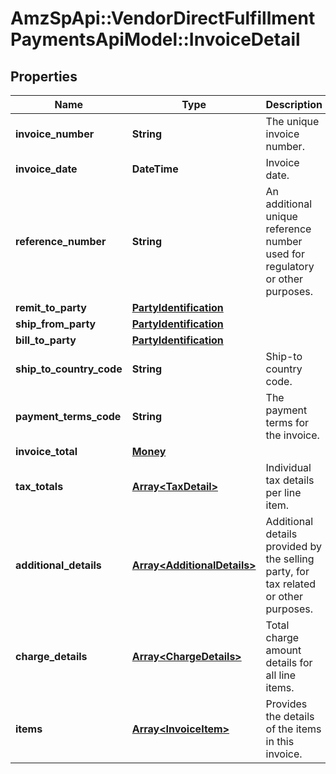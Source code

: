 # AmzSpApi::VendorDirectFulfillmentPaymentsApiModel::InvoiceDetail

## Properties
Name | Type | Description | Notes
------------ | ------------- | ------------- | -------------
**invoice_number** | **String** | The unique invoice number. | 
**invoice_date** | **DateTime** | Invoice date. | 
**reference_number** | **String** | An additional unique reference number used for regulatory or other purposes. | [optional] 
**remit_to_party** | [**PartyIdentification**](PartyIdentification.md) |  | 
**ship_from_party** | [**PartyIdentification**](PartyIdentification.md) |  | 
**bill_to_party** | [**PartyIdentification**](PartyIdentification.md) |  | [optional] 
**ship_to_country_code** | **String** | Ship-to country code. | [optional] 
**payment_terms_code** | **String** | The payment terms for the invoice. | [optional] 
**invoice_total** | [**Money**](Money.md) |  | 
**tax_totals** | [**Array&lt;TaxDetail&gt;**](TaxDetail.md) | Individual tax details per line item. | [optional] 
**additional_details** | [**Array&lt;AdditionalDetails&gt;**](AdditionalDetails.md) | Additional details provided by the selling party, for tax related or other purposes. | [optional] 
**charge_details** | [**Array&lt;ChargeDetails&gt;**](ChargeDetails.md) | Total charge amount details for all line items. | [optional] 
**items** | [**Array&lt;InvoiceItem&gt;**](InvoiceItem.md) | Provides the details of the items in this invoice. | 


